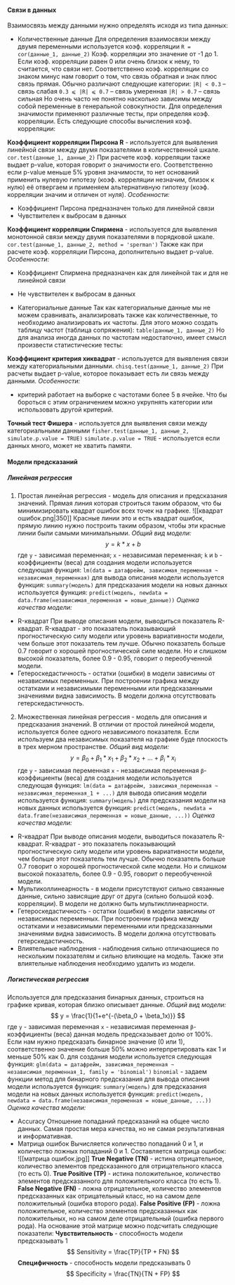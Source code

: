 #### Связи в данных
Взаимосвязь между данными нужно определять исходя из типа данных:
- Количественные данные
Для определения взаимосвязи между двумя переменными используется коэф. корреляции
`R = cor(данные_1, данные_2)` 
Коэф. корреляции это значение от -1 до 1. Если коэф. корреляции равен 0 или очень близок к нему, то считается, что связи нет. Соответственно коэф. корреляции со знаком минус нам говорит о том, что связь обратная и знак плюс связь прямая. 
Обычно различают следующие категории:
`|R| < 0.3` – связь слабая 
`0.3 ⩽ |R| ⩽ 0.7` – связь умеренная 
`|R| > 0.7` – связь сильная
Но очень часто не понятно насколько зависимы между собой переменные в генеральной совокупности. Для определения значимости применяют различные тесты, при определяя коэф. корреляции. Есть следующие способы вычисления коэф. корреляции:

**Коэффициент корреляции Пирсона R** - используется для выявления линейной связи между двумя показателями в количественной шкале.
`cor.test(данные_1, данные_2)`
При расчете коэф. корреляции также выдает p-value, которая говорит о значимости его. Соответственно если p-value меньше 5% уровня значимости, то нет оснований применить нулевую гипотезу (коэф. корреляции незначим, близок к нулю) её отвергаем и применяем альтернативную гипотезу (коэф. корреляции значим и отличен от нуля).
   *Особенности:* 
   - Коэффициент Пирсона предназначен только для линейной связи
   - Чувствителен к выбросам в данных

**Коэффициент корреляции Спирмена** - используется для выявления монотонной связи между двумя показателями в порядковой шкале.
`cor.test(данные_1, данные_2, method = 'sperman')`
Также как при расчете коэф. корреляции Пирсона, дополнительно выдает p-value.
   *Особенности:*
   - Коэффициент Спирмена предназначен как для линейной так и для не линейной связи
   - Не чувствителен к выбросам в данных

- Категориальные данные
Так как категориальные данные мы не можем сравнивать, анализировать также как количественные, то необходимо анализировать их частоты. Для этого можно создать таблицу частот (таблица сопряжения):
`table(данные_1, данные_2)` 
Но для анализа иногда данных по частотам недостаточно, имеет смысл произвести статистические тесты:

**Коэффициент критерия хиквадрат** - используется для выявления связи между категориальными данными.
`chisq.test(данные_1, данные_2)`
При расчеты выдает p-value, которое показывает есть ли связь между данными.
   *Особенности:*
   - критерий работает на выборке с частотами более 5 в ячейке.
Что бы бороться с этим ограничением можно укрупнять категории или использовать другой критерий.

**Точный тест Фишера** - используется для выявления связи между категориальными данными
`fisher.test(данные_1, данные_2, simulate.p.value = TRUE)`
`simulate.p.value = TRUE` - используется если данных много, может не хватить памяти. 
#### Модели предсказаний

##### Линейная регрессия
1. Простая линейная регрессия - модель для описания и предсказания значений. Прямая 
линия которая строиться таким образом, что бы минимизировать квадрат ошибок всех точек на графике.
![[квадрат ошибок.png|350]]
Красные линии это и есть квадрат ошибок, прямую линию нужно построить таким образом, чтобы эти красные линии были самыми минимальными.
*Общий вид модели:*
$$y = k * x + b$$
где `y` - зависимая переменная;
`x` - независимая переменная;
`k`  и `b` - коэффициенты (веса)
для создания модели используется следующая функция:
`lm(data = датафрейм, зависимая_переменная ~ независимая_переменная)`
для вывода описания модели используется функция:
`summary(модель)`
для предсказания модели на новых данных используется функция:
`predict(модель, newdata = data.frame(независимая_переменная = новые_данные))`
*Оценка качества модели:*
- R-квадрат
При выводе описания модели, выводиться показатель R-квадрат.
R-квадрат - это показатель показывающий прогностическую силу модели или уровень вариативности модели, чем больше этот показатель тем лучше. Обычно показатель больше 0.7 говорит о хорошей прогностической силе модели. Но и слишком высокой показатель, более 0.9 - 0.95, говорит о переобученной модели.
- Гетероскедастичность - остатки (ошибки) в модели зависимы от независимых 
переменных. При построении графика между остатками и независимыми переменными или предсказанными значениями видна зависимость. В модели должна отсутствовать гетерскедастичность.

2. Множественная линейная регрессия - модель для описания и предсказания значений. В 
отличии от простой линейной модели, используется более одного независимого показателя. Если используем два независимых показателя на графике буде плоскость в трех мерном пространстве.
*Общий вид модели:*
$$ y = \beta_0 + \beta_1 * x_1 + \beta_2 * x_2\ +\ ...\ +\ \beta_i * x_i$$
где `y` - зависимая переменная
`x` - независимая переменная
`β`- коэффициенты (веса)
для создания модели используется следующая функция:
`lm(data = датафрейм, зависимая_переменная ~ независимая_переменная_1 + ...)`
для вывода описания модели используется функция:
`summary(модель)`
для предсказания модели на новых данных используется функция:
`predict(модель, newdata = data.frame(независимая_переменная = новые_данные, ...))`
*Оценка качества модели:*
- R-квадрат
При выводе описания модели, выводиться показатель R-квадрат.
R-квадрат - это показатель показывающий прогностическую силу модели или уровень вариативности модели, чем больше этот показатель тем лучше. Обычно показатель больше 0.7 говорит о хорошей прогностической силе модели. Но и слишком высокой показатель, более 0.9 - 0.95, говорит о переобученной модели.
- Мультиколлинеарность - в модели присутствуют сильно связанные данные, сильно 
зависящие друг от друга (сильно большой коэф. корреляции). В модели не должно быть мультикллинеарности.
- Гетероскедастичность - остатки (ошибки) в модели зависимы от независимых 
переменных. При построении графика между остатками и независимыми переменными или предсказанными значениями видна зависимость. В модели должна отсутствовать гетерскедастичность.
- Влиятельные наблюдения - наблюдения сильно отличающиеся по нескольким 
показателям и сильно влияющие на модель. Также эти влиятельные наблюдения необходимо удалить из модели.
##### Логистическая регрессия
Используется для предсказания бинарных данных, строиться на графике кривая,  которая близко описывает данные.
*Общий вид модели:*
$$ y = \frac{1}{1+e^{-(\beta_0 + \beta_1x)}} $$
где `y` - зависимая переменная
`x` - независимая переменная
`β`- коэффициенты (веса)
данная модель предсказывает долю от 100%. Если нам нужно предсказать бинарное значение (0 или 1), соответственно значение больше 50% можно интерпретировать как 1 и меньше 50% как 0.
для создания модели используется следующая функция:
`glm(data = датафрейм, зависимая_переменная ~ независимая_переменная_1, family = 'binomial')`
`binomial` - задаем функции метод для бинарного предсказания
для вывода описания модели используется функция:
`summary(модель)`
для предсказания модели на новых данных используется функция:
`predict(модель, newdata = data.frame(независимая_переменная = новые_данные, ...))`
*Оценка качества модели:*
- Accuracy
Отношение попаданий предсказаний на общее число данных. Самая простая мера качества, но не самая результативная и информативная.
- Матрица ошибок
Вычисляется количество попаданий 0 и 1, и количество ложных попаданий 0 и 1. Составляется матрица ошибок:
![[матрица ошибок.jpg]]
**True Negative (TN)** - истина отрицательное, количество элементов предсказанного для отрицательного класса (то есть 0).
**True Positive (TP)** - истина положительное, количество элементов предсказанного для положительного класса (то есть 1).
**False Negative (FN)** - ложна отрицательное, количество элементов предсказанных как отрицательный класс, но на самом деле положительный (ошибка второго рода).
**False Positive (FP)** - ложна положительное, количество элементов предсказанных как положительных, но на самом деле отрицательный (ошибка первого рода).
На основание этой матрице можно подсчитать следующие показатели:
**Чувствительность** - способность модели предсказывать 1
$$ Sensitivity = \frac{TP}{TP + FN} $$
**Специфичность** - способность модели предсказывать 0
$$ Specificity = \frac{TN}{TN + FP} $$